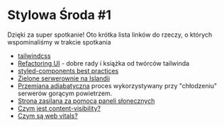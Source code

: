 # Stylowa Środa #1

Dzięki za super spotkanie! Oto krótka lista linków do rzeczy, o których wspominaliśmy w trakcie spotkania

- [tailwindcss](https://tailwindcss.com)
- [Refactoring UI](https://refactoringui.com) - dobre rady i książka od twórców tailwinda
- [styled-components best practices](https://www.joshwcomeau.com/css/styled-components/)
- [Zielone serwerownie na Islandii](https://www.youtube.com/watch?v=fFlDoutuooI&feature=youtu.be)
- [Przemiana adiabatyczna](https://pl.wikipedia.org/wiki/Przemiana_adiabatyczna) proces wykorzystywany przy "chłodzeniu" serwerów gorącym powietrzem.
- [Strona zasilana za pomocą paneli słonecznych](https://solar.lowtechmagazine.com/about.html)
- [Czym jest content-visibility?](https://web.dev/content-visibility/)
- [Czym są web vitals?](https://web.dev/vitals/)